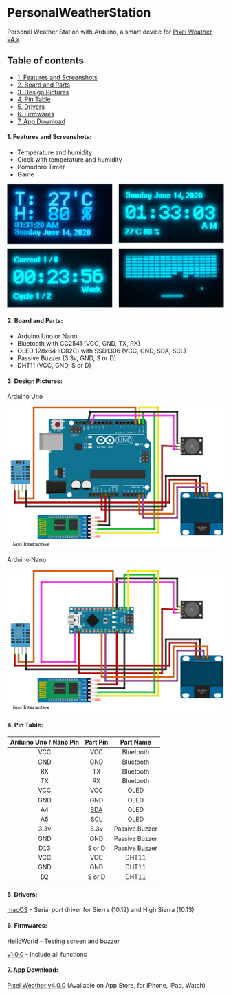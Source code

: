 # PersonalWeatherStation
Personal Weather Station with Arduino, a smart device for [Pixel Weather v4.x](https://apps.apple.com/app/id1278650505).



## Table of contents
- [1. Features and Screenshots](#1-features-and-screenshots)
- [2. Board and Parts](#2-board-and-parts)
- [3. Design Pictures](#3-design-pictures)
- [4. Pin Table](#4-pin-table)
- [5. Drivers](#5-drivers)
- [6. Firmwares](#6-firmwares)
- [7. App Download](#7-app-download)


#### **1. Features and Screenshots:**

- Temperature and humidity
- Clcok with temperature and humidity
- Pomodoro Timer
- Game

![](/images/v1.0.0_OLED.png)


#### **2. Board and Parts:**

- Arduino Uno or Nano
- Bluetooth with CC2541 (VCC, GND, TX, RX)
- OLED 128x64 IIC(I2C) with SSD1306 (VCC, GND, SDA, SCL)
- Passive Buzzer (3.3v, GND, S or D)
- DHT11 (VCC, GND, S or D)


#### **3. Design Pictures:**

Arduino Uno

![](/images/v1.0.0_Uno.png)

Arduino Nano

![](/images/v1.0.0_Nano.png)


#### **4. Pin Table:**

Arduino Uno / Nano Pin | Part Pin | Part Name |
:-: | :-: | :-: |
VCC | VCC | Bluetooth |
GND | GND| Bluetooth |
RX | TX| Bluetooth |
TX | RX| Bluetooth |
VCC | VCC| OLED |
GND | GND| OLED |
A4 | [SDA](https://www.arduino.cc/en/Reference/Wire)| OLED |
A5 | [SCL](https://www.arduino.cc/en/Reference/Wire)| OLED |
3.3v | 3.3v| Passive Buzzer |
GND | GND| Passive Buzzer |
D13 | S or D| Passive Buzzer |
VCC | VCC| DHT11 |
GND | GND| DHT11 |
D2 | S or D| DHT11 |


#### **5. Drivers:**

[macOS](/drivers/CH34x_Install_V1.5.pkg) - Serial port driver for Sierra (10.12) and High Sierra (10.13)


#### **6. Firmwares:**

[HelloWorld](/firmwares/HelloWorld.hex.zip) - Testing screen and buzzer

[v1.0.0](/firmwares/v1.0.0.hex.zip) - Include all functions


#### **7. App Download:**

[Pixel Weather v4.0.0](https://apps.apple.com/app/id1278650505) (Available on App Store, for iPhone, iPad, Watch)
